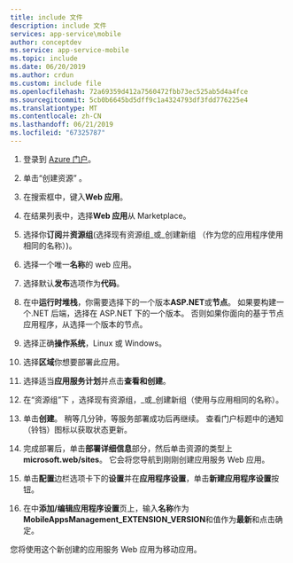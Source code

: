 ```yaml
---
title: include 文件
description: include 文件
services: app-service\mobile
author: conceptdev
ms.service: app-service-mobile
ms.topic: include
ms.date: 06/20/2019
ms.author: crdun
ms.custom: include file
ms.openlocfilehash: 72a69359d412a7560472fbb73ec525ab5d4a4fce
ms.sourcegitcommit: 5cb0b6645bd5dff9c1a4324793df3fdd776225e4
ms.translationtype: MT
ms.contentlocale: zh-CN
ms.lasthandoff: 06/21/2019
ms.locfileid: "67325787"
---
```

1. 登录到 [Azure 门户]。

2. 单击“创建资源”  。

3. 在搜索框中，键入**Web 应用**。
    
4. 在结果列表中，选择**Web 应用**从 Marketplace。

5. 选择你**订阅**并**资源组**(选择现有资源组_或_创建新组 （作为您的应用程序使用相同的名称）)。

6. 选择一个唯一**名称**的 web 应用。

7. 选择默认**发布**选项作为**代码**。

8. 在中**运行时堆栈**，你需要选择下的一个版本**ASP.NET**或**节点**。 如果要构建一个.NET 后端，选择在 ASP.NET 下的一个版本。 否则如果你面向的基于节点应用程序，从选择一个版本的节点。

9. 选择正确**操作系统**，Linux 或 Windows。 

10. 选择**区域**你想要部署此应用。 

11. 选择适当**应用服务计划**并点击**查看和创建**。 

12. 在“资源组”下  ，选择现有资源组，_或_创建新组（使用与应用相同的名称）。

13. 单击**创建**。 稍等几分钟，等服务部署成功后再继续。 查看门户标题中的通知（铃铛）图标以获取状态更新。

14. 完成部署后，单击**部署详细信息**部分，然后单击资源的类型上**microsoft.web/sites**。 它会将您导航到刚刚创建应用服务 Web 应用。 

15. 单击**配置**边栏选项卡下的**设置**并在**应用程序设置**，单击**新建应用程序设置**按钮。

16. 在中**添加/编辑应用程序设置**页上，输入**名称**作为**MobileAppsManagement_EXTENSION_VERSION**和值作为**最新**和点击确定。

您将使用这个新创建的应用服务 Web 应用为移动应用。

<!-- URLs. -->
[Azure 门户]: https://portal.azure.com/
